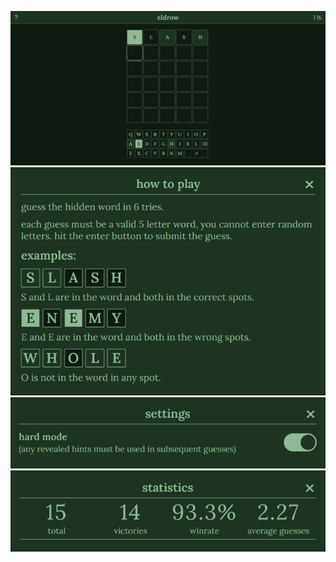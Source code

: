 ![game](https://github.com/backstabslash/react-wordle/blob/master/public/imgs/mainpage.png)
![help](https://github.com/backstabslash/react-wordle/blob/master/public/imgs/helpmark.png)
![settings](https://github.com/backstabslash/react-wordle/blob/master/public/imgs/settingsmark.png)
![stats](https://github.com/backstabslash/react-wordle/blob/master/public/imgs/statsmark.png)
